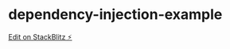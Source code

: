 # dependency-injection-example

[Edit on StackBlitz ⚡️](https://stackblitz.com/edit/depenndency-injection-example)
